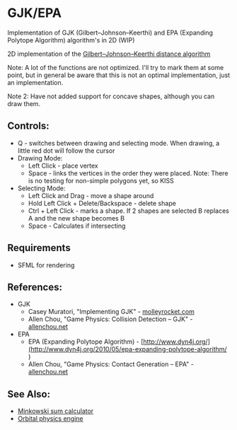 # GJK/EPA
Implementation of GJK (Gilbert–Johnson–Keerthi) and EPA (Expanding Polytope Algorithm) algorithm's in 2D (WIP)

2D implementation of the [Gilbert–Johnson–Keerthi distance algorithm](https://en.wikipedia.org/wiki/Gilbert%E2%80%93Johnson%E2%80%93Keerthi_distance_algorithm)

Note: A lot of the functions are not optimized. I'll try to mark them at some point, but in general be aware that this is not an optimal implementation, just an implementation.

Note 2: Have not added support for concave shapes, although you can draw them.

## Controls:
 * Q - switches between drawing and selecting mode. When drawing, a little red dot will follow the cursor
 * Drawing Mode:
   * Left Click - place vertex
   * Space - links the vertices in the order they were placed. Note: There is no testing for non-simple polygons yet, so KISS
 * Selecting Mode:
   * Left Click and Drag - move a shape around
   * Hold Left Click + Delete/Backspace - delete shape
   * Ctrl + Left Click - marks a shape. If 2 shapes are selected B replaces A and the new shape becomes B
   * Space - Calculates if intersecting
   
## Requirements
  * SFML for rendering
## References:
* GJK
  * Casey Muratori, "Implementing GJK" - [molleyrocket.com](https://mollyrocket.com/849)
  * Allen Chou, "Game Physics: Collision Detection – GJK" - [allenchou.net](http://allenchou.net/2013/12/game-physics-collision-detection-gjk/)
* EPA
  * EPA (Expanding Polytope Algorithm) - [http://www.dyn4j.org/](http://www.dyn4j.org/2010/05/epa-expanding-polytope-algorithm/ )
  * Allen Chou, "Game Physics: Contact Generation – EPA" - [allenchou.net](http://allenchou.net/2013/12/game-physics-contact-generation-epa/)

## See Also:
* [Minkowski sum calculator](https://github.com/inzombiak/MinkowskiSum)
* [Orbital physics engine](https://github.com/inzombiak/Orbitals)
